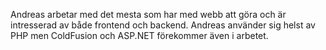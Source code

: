Andreas arbetar med det mesta som har med webb att göra och är intresserad av både frontend och backend. Andreas använder sig helst av PHP men ColdFusion och ASP.NET förekommer även i arbetet.